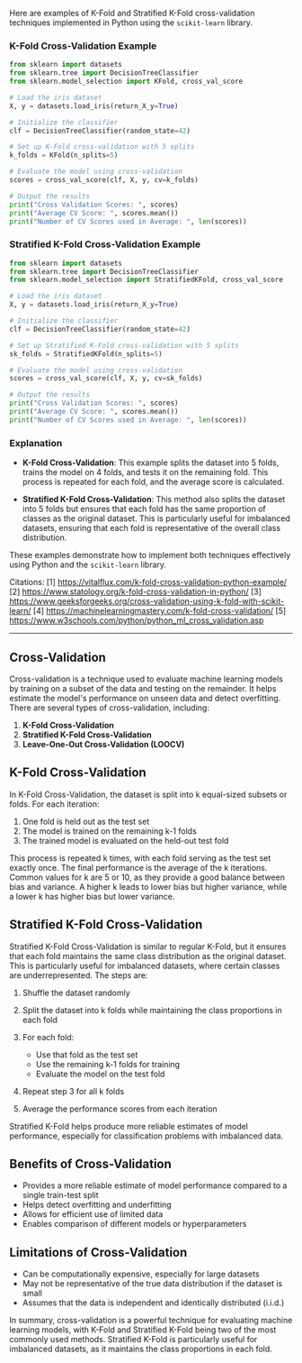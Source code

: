 Here are examples of K-Fold and Stratified K-Fold cross-validation techniques implemented in Python using the `scikit-learn` library.

### K-Fold Cross-Validation Example

```python
from sklearn import datasets
from sklearn.tree import DecisionTreeClassifier
from sklearn.model_selection import KFold, cross_val_score

# Load the iris dataset
X, y = datasets.load_iris(return_X_y=True)

# Initialize the classifier
clf = DecisionTreeClassifier(random_state=42)

# Set up K-Fold cross-validation with 5 splits
k_folds = KFold(n_splits=5)

# Evaluate the model using cross-validation
scores = cross_val_score(clf, X, y, cv=k_folds)

# Output the results
print("Cross Validation Scores: ", scores)
print("Average CV Score: ", scores.mean())
print("Number of CV Scores used in Average: ", len(scores))
```

### Stratified K-Fold Cross-Validation Example

```python
from sklearn import datasets
from sklearn.tree import DecisionTreeClassifier
from sklearn.model_selection import StratifiedKFold, cross_val_score

# Load the iris dataset
X, y = datasets.load_iris(return_X_y=True)

# Initialize the classifier
clf = DecisionTreeClassifier(random_state=42)

# Set up Stratified K-Fold cross-validation with 5 splits
sk_folds = StratifiedKFold(n_splits=5)

# Evaluate the model using cross-validation
scores = cross_val_score(clf, X, y, cv=sk_folds)

# Output the results
print("Cross Validation Scores: ", scores)
print("Average CV Score: ", scores.mean())
print("Number of CV Scores used in Average: ", len(scores))
```

### Explanation

- **K-Fold Cross-Validation**: This example splits the dataset into 5 folds, trains the model on 4 folds, and tests it on the remaining fold. This process is repeated for each fold, and the average score is calculated.

- **Stratified K-Fold Cross-Validation**: This method also splits the dataset into 5 folds but ensures that each fold has the same proportion of classes as the original dataset. This is particularly useful for imbalanced datasets, ensuring that each fold is representative of the overall class distribution.

These examples demonstrate how to implement both techniques effectively using Python and the `scikit-learn` library.

Citations:
[1] https://vitalflux.com/k-fold-cross-validation-python-example/
[2] https://www.statology.org/k-fold-cross-validation-in-python/
[3] https://www.geeksforgeeks.org/cross-validation-using-k-fold-with-scikit-learn/
[4] https://machinelearningmastery.com/k-fold-cross-validation/
[5] https://www.w3schools.com/python/python_ml_cross_validation.asp


-------------
## Cross-Validation

Cross-validation is a technique used to evaluate machine learning models by training on a subset of the data and testing on the remainder. It helps estimate the model's performance on unseen data and detect overfitting. There are several types of cross-validation, including:

1.  **K-Fold Cross-Validation**
2.  **Stratified K-Fold Cross-Validation**
3.  **Leave-One-Out Cross-Validation (LOOCV)**

## K-Fold Cross-Validation

In K-Fold Cross-Validation, the dataset is split into k equal-sized subsets or folds. For each iteration:

1.  One fold is held out as the test set
2.  The model is trained on the remaining k-1 folds
3.  The trained model is evaluated on the held-out test fold

This process is repeated k times, with each fold serving as the test set exactly once. The final performance is the average of the k iterations. Common values for k are 5 or 10, as they provide a good balance between bias and variance. A higher k leads to lower bias but higher variance, while a lower k has higher bias but lower variance.

## Stratified K-Fold Cross-Validation

Stratified K-Fold Cross-Validation is similar to regular K-Fold, but it ensures that each fold maintains the same class distribution as the original dataset. This is particularly useful for imbalanced datasets, where certain classes are underrepresented. The steps are:

1.  Shuffle the dataset randomly
2.  Split the dataset into k folds while maintaining the class proportions in each fold
3.  For each fold:
    
    -   Use that fold as the test set
    -   Use the remaining k-1 folds for training
    -   Evaluate the model on the test fold
    
4.  Repeat step 3 for all k folds
5.  Average the performance scores from each iteration

Stratified K-Fold helps produce more reliable estimates of model performance, especially for classification problems with imbalanced data.

## Benefits of Cross-Validation

-   Provides a more reliable estimate of model performance compared to a single train-test split
-   Helps detect overfitting and underfitting
-   Allows for efficient use of limited data
-   Enables comparison of different models or hyperparameters

## Limitations of Cross-Validation

-   Can be computationally expensive, especially for large datasets
-   May not be representative of the true data distribution if the dataset is small
-   Assumes that the data is independent and identically distributed (i.i.d.)

In summary, cross-validation is a powerful technique for evaluating machine learning models, with K-Fold and Stratified K-Fold being two of the most commonly used methods. Stratified K-Fold is particularly useful for imbalanced datasets, as it maintains the class proportions in each fold.